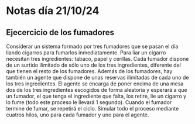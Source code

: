 # Notas día 21/10/24

## Ejecercicio de los fumadores
Considerar un sistema formado por tres fumadores que se pasan el día liando cigarros para
fumarlos inmediatamente.
Para liar un cigarro necesitan tres ingredientes: tabaco, papel y cerillas. Cada fumador dispone de
un surtido ilimitado de sólo uno de los tres ingredientes, diferente del que tienen el resto de los
fumadores.
Además de los fumadores, hay también un agente que dispone de unas reservas ilimitadas de cada
uno de los tres ingredientes. El agente se encarga de poner encima de una mesa dos de los tres
ingredientes escogidos de forma aleatoria y esperará a que un fumador, el que tenga el
ingrediente que falta, los retire, lie un cigarro y lo fume (todo este proceso le llevará 1 segundo).
Cuando el fumador termine de fumar, se repetirá el ciclo.
Simular todo el proceso mediante cuatros hilos, uno para cada fumador y uno para el agente.